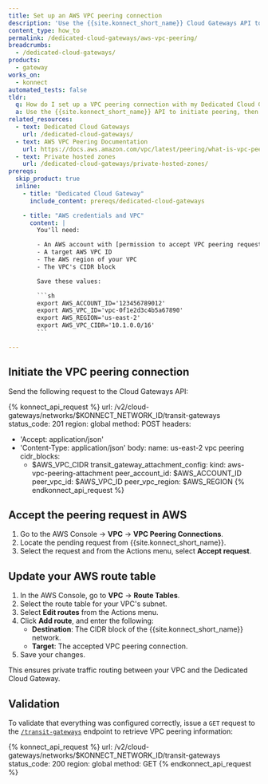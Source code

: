 ```yaml
---
title: Set up an AWS VPC peering connection
description: 'Use the {{site.konnect_short_name}} Cloud Gateways API to create a VPC peering connection with your AWS VPC.'
content_type: how_to
permalink: /dedicated-cloud-gateways/aws-vpc-peering/
breadcrumbs:
  - /dedicated-cloud-gateways/
products:
  - gateway
works_on:
  - konnect
automated_tests: false
tldr:
  q: How do I set up a VPC peering connection with my Dedicated Cloud Gateway using the API?
  a: Use the {{site.konnect_short_name}} API to initiate peering, then accept the request in AWS and update your route table.
related_resources:
  - text: Dedicated Cloud Gateways
    url: /dedicated-cloud-gateways/
  - text: AWS VPC Peering Documentation
    url: https://docs.aws.amazon.com/vpc/latest/peering/what-is-vpc-peering.html
  - text: Private hosted zones
    url: /dedicated-cloud-gateways/private-hosted-zones/
prereqs:
  skip_product: true
  inline:
    - title: "Dedicated Cloud Gateway"
      include_content: prereqs/dedicated-cloud-gateways

    - title: "AWS credentials and VPC"
      content: |
        You'll need:

        - An AWS account with [permission to accept VPC peering requests](https://docs.aws.amazon.com/vpc/latest/peering/security-iam.html#vpc-peering-iam-accept) and update route tables
        - A target AWS VPC ID
        - The AWS region of your VPC
        - The VPC's CIDR block

        Save these values:

        ```sh
        export AWS_ACCOUNT_ID='123456789012'
        export AWS_VPC_ID='vpc-0f1e2d3c4b5a67890'
        export AWS_REGION='us-east-2'
        export AWS_VPC_CIDR='10.1.0.0/16'
        ```

---
```


## Initiate the VPC peering connection

Send the following request to the Cloud Gateways API:

<!--vale off-->
{% konnect_api_request %}
url: /v2/cloud-gateways/networks/$KONNECT_NETWORK_ID/transit-gateways
status_code: 201
region: global
method: POST
headers:
  - 'Accept: application/json'
  - 'Content-Type: application/json'
body:
  name: us-east-2 vpc peering
  cidr_blocks:
    - $AWS_VPC_CIDR
  transit_gateway_attachment_config:
    kind: aws-vpc-peering-attachment
    peer_account_id: $AWS_ACCOUNT_ID
    peer_vpc_id: $AWS_VPC_ID
    peer_vpc_region: $AWS_REGION
{% endkonnect_api_request %}
<!--vale on-->


## Accept the peering request in AWS

1. Go to the AWS Console → **VPC** → **VPC Peering Connections**.
1. Locate the pending request from {{site.konnect_short_name}}.
1. Select the request and from the Actions menu, select **Accept request**.

## Update your AWS route table

1. In the AWS Console, go to **VPC** → **Route Tables**.
1. Select the route table for your VPC's subnet.
1. Select **Edit routes** from the Actions menu.
1. Click **Add route**, and enter the following:
    - **Destination**: The CIDR block of the {{site.konnect_short_name}} network.
    - **Target**: The accepted VPC peering connection.
1. Save your changes.

This ensures private traffic routing between your VPC and the Dedicated Cloud Gateway.

## Validation

To validate that everything was configured correctly, issue a `GET` request to the [`/transit-gateways`](/api/konnect/control-planes/#/operations/list-transit-gateways) endpoint to retrieve VPC peering information:

<!--vale off-->
{% konnect_api_request %}
url: /v2/cloud-gateways/networks/$KONNECT_NETWORK_ID/transit-gateways
status_code: 200
region: global
method: GET
{% endkonnect_api_request %}
<!--vale on-->
